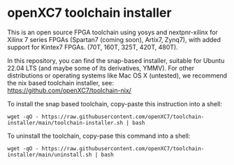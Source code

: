 # openXC7 toolchain installer

This is an open source FPGA toolchain using yosys and nextpnr-xilinx for 
Xilinx 7 series FPGAs (Spartan7 (coming soon), Artix7, Zynq7),
with added support for Kintex7 FPGAs. (70T, 160T, 325T, 420T, 480T).

In this repository, you can find the snap-based installer, suitable
for Ubuntu 22.04 LTS (and maybe some of its derivatives, YMMV).
For other distributions or operating systems like Mac OS X (untested),
we recommend the nix based toolchain installer, see:
https://github.com/openXC7/toolchain-nix/

To install the snap based toolchain, copy-paste this instruction into a shell:
```
wget -qO - https://raw.githubusercontent.com/openXC7/toolchain-installer/main/toolchain-installer.sh | bash
```

To uninstall the toolchain, copy-pase this command into a shell:
```
wget -qO - https://raw.githubusercontent.com/openXC7/toolchain-installer/main/uninstall.sh | bash
```
